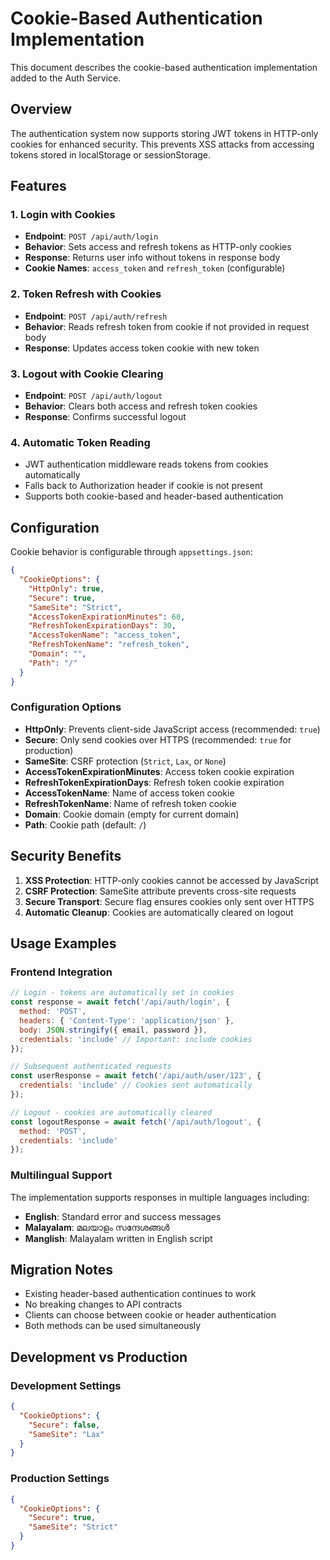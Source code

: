 # Cookie-Based Authentication Implementation

This document describes the cookie-based authentication implementation added to the Auth Service.

## Overview

The authentication system now supports storing JWT tokens in HTTP-only cookies for enhanced security. This prevents XSS attacks from accessing tokens stored in localStorage or sessionStorage.

## Features

### 1. Login with Cookies
- **Endpoint**: `POST /api/auth/login`
- **Behavior**: Sets access and refresh tokens as HTTP-only cookies
- **Response**: Returns user info without tokens in response body
- **Cookie Names**: `access_token` and `refresh_token` (configurable)

### 2. Token Refresh with Cookies
- **Endpoint**: `POST /api/auth/refresh`
- **Behavior**: Reads refresh token from cookie if not provided in request body
- **Response**: Updates access token cookie with new token

### 3. Logout with Cookie Clearing
- **Endpoint**: `POST /api/auth/logout`
- **Behavior**: Clears both access and refresh token cookies
- **Response**: Confirms successful logout

### 4. Automatic Token Reading
- JWT authentication middleware reads tokens from cookies automatically
- Falls back to Authorization header if cookie is not present
- Supports both cookie-based and header-based authentication

## Configuration

Cookie behavior is configurable through `appsettings.json`:

```json
{
  "CookieOptions": {
    "HttpOnly": true,
    "Secure": true,
    "SameSite": "Strict",
    "AccessTokenExpirationMinutes": 60,
    "RefreshTokenExpirationDays": 30,
    "AccessTokenName": "access_token",
    "RefreshTokenName": "refresh_token",
    "Domain": "",
    "Path": "/"
  }
}
```

### Configuration Options

- **HttpOnly**: Prevents client-side JavaScript access (recommended: `true`)
- **Secure**: Only send cookies over HTTPS (recommended: `true` for production)
- **SameSite**: CSRF protection (`Strict`, `Lax`, or `None`)
- **AccessTokenExpirationMinutes**: Access token cookie expiration
- **RefreshTokenExpirationDays**: Refresh token cookie expiration
- **AccessTokenName**: Name of access token cookie
- **RefreshTokenName**: Name of refresh token cookie
- **Domain**: Cookie domain (empty for current domain)
- **Path**: Cookie path (default: `/`)

## Security Benefits

1. **XSS Protection**: HTTP-only cookies cannot be accessed by JavaScript
2. **CSRF Protection**: SameSite attribute prevents cross-site requests
3. **Secure Transport**: Secure flag ensures cookies only sent over HTTPS
4. **Automatic Cleanup**: Cookies are automatically cleared on logout

## Usage Examples

### Frontend Integration

```javascript
// Login - tokens are automatically set in cookies
const response = await fetch('/api/auth/login', {
  method: 'POST',
  headers: { 'Content-Type': 'application/json' },
  body: JSON.stringify({ email, password }),
  credentials: 'include' // Important: include cookies
});

// Subsequent authenticated requests
const userResponse = await fetch('/api/auth/user/123', {
  credentials: 'include' // Cookies sent automatically
});

// Logout - cookies are automatically cleared
const logoutResponse = await fetch('/api/auth/logout', {
  method: 'POST',
  credentials: 'include'
});
```

### Multilingual Support

The implementation supports responses in multiple languages including:
- **English**: Standard error and success messages
- **Malayalam**: മലയാളം സന്ദേശങ്ങൾ
- **Manglish**: Malayalam written in English script

## Migration Notes

- Existing header-based authentication continues to work
- No breaking changes to API contracts
- Clients can choose between cookie or header authentication
- Both methods can be used simultaneously

## Development vs Production

### Development Settings
```json
{
  "CookieOptions": {
    "Secure": false,
    "SameSite": "Lax"
  }
}
```

### Production Settings
```json
{
  "CookieOptions": {
    "Secure": true,
    "SameSite": "Strict"
  }
}
```
